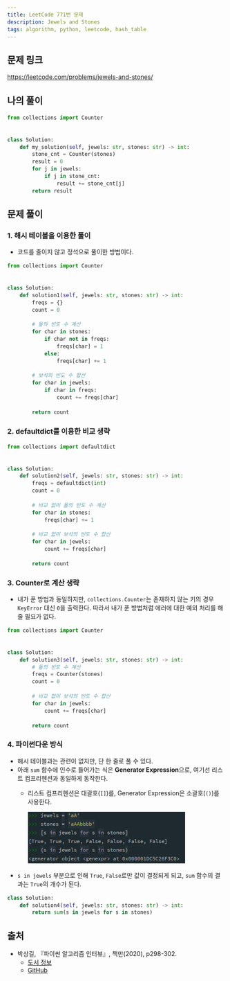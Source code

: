 ```yaml
---
title: LeetCode 771번 문제
description: Jewels and Stones
tags: algorithm, python, leetcode, hash_table
---
```


## 문제 링크

https://leetcode.com/problems/jewels-and-stones/

## 나의 풀이

```python
from collections import Counter


class Solution:
    def my_solution(self, jewels: str, stones: str) -> int:
        stone_cnt = Counter(stones)
        result = 0
        for j in jewels:
            if j in stone_cnt:
                result += stone_cnt[j]
        return result
```

## 문제 풀이

### 1. 해시 테이블을 이용한 풀이

- 코드를 줄이지 않고 정석으로 풀이한 방법이다.

```python
from collections import Counter


class Solution:
    def solution1(self, jewels: str, stones: str) -> int:
        freqs = {}
        count = 0

        # 돌의 빈도 수 계산
        for char in stones:
            if char not in freqs:
                freqs[char] = 1
            else:
                freqs[char] += 1

        # 보석의 빈도 수 합산
        for char in jewels:
            if char in freqs:
                count += freqs[char]

        return count
```

### 2. defaultdict를 이용한 비교 생략

```python
from collections import defaultdict


class Solution:
    def solution2(self, jewels: str, stones: str) -> int:
        freqs = defaultdict(int)
        count = 0

        # 비교 없이 돌의 빈도 수 계산
        for char in stones:
            freqs[char] += 1

        # 비교 없이 보석의 빈도 수 합산
        for char in jewels:
            count += freqs[char]

        return count
```

### 3. Counter로 계산 생략

- 내가 푼 방법과 동일하지만, `collections.Counter`는 존재하지 않는 키의 경우 `KeyError` 대신 `0`을 출력한다. 따라서 내가 푼 방법처럼 에러에 대한 예외 처리를 해줄 필요가 없다.

```python
from collections import Counter


class Solution:
    def solution3(self, jewels: str, stones: str) -> int:
        # 돌의 빈도 수 계산
        freqs = Counter(stones)
        count = 0

        # 비교 없이 보석의 빈도 수 합산
        for char in jewels:
            count += freqs[char]

        return count
```

### 4. 파이썬다운 방식

- 해시 테이블과는 관련이 없지만, 단 한 줄로 풀 수 있다.
- 아래 `sum` 함수에 인수로 들어가는 식은 **Generator Expression**으로, 여기선 리스트 컴프리헨션과 동일하게 동작한다.
  - 리스트 컴프리헨션은 대괄호(`[]`)를, Generator Expression은 소괄호(`()`)를 사용한다.
  
    ![leetcode-771](/images/210524-leetcode-771.png)
- `s in jewels` 부분으로 인해 `True`, `False`로만 값이 결정되게 되고, `sum` 함수의 결과는 `True`의 개수가 된다.

```python
class Solution:
    def solution4(self, jewels: str, stones: str) -> int:
        return sum(s in jewels for s in stones)
```

## 출처

- 박상길, 『파이썬 알고리즘 인터뷰』, 책만(2020), p298-302.
  - [도서 정보](https://www.onlybook.co.kr/entry/algorithm-interview)
  - [GitHub](https://github.com/onlybooks/algorithm-interview)
